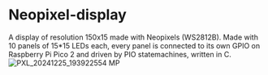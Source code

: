 # Neopixel-display
A display of resolution 150x15 made with Neopixels (WS2812B).
Made with 10 panels of 15*15 LEDs each, every panel is connected to its own GPIO on Raspberry Pi Pico 2 and driven by PIO statemachines, written in C.
![PXL_20241225_193922554 MP](https://github.com/user-attachments/assets/8aca924c-1381-4ade-86ab-5be7923151be)
